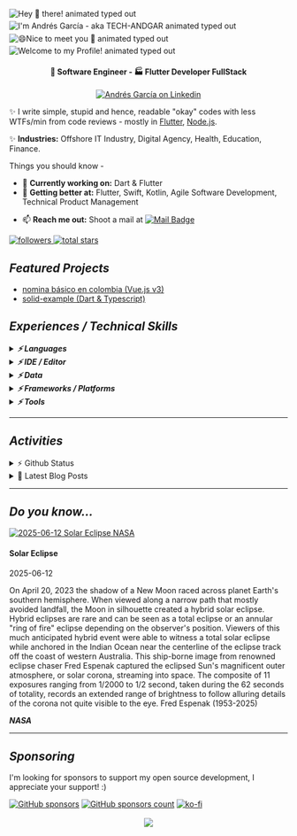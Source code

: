 <img src="https://readme-typing-svg.demolab.com?font=Fira+Code&size=37&duration=4800&pause=500&color=36BCF7FF&center=true&vCenter=true&width=940&height=50&lines=Hey+%F0%9F%91%8B+there!" align="middle" alt="Hey 👋 there! animated typed out" />

<img src="https://readme-typing-svg.demolab.com?font=Fira+Code&size=37&duration=4800&pause=500&color=36BCF7FF&center=true&vCenter=true&width=940&height=50&lines=I'm+Andr%C3%A9s+Garc%C3%ADa+-+aka+TECH-ANDGAR" align="middle" alt="I'm Andrés García - aka TECH-ANDGAR animated typed out" />

<img src="https://readme-typing-svg.demolab.com?font=Fira+Code&size=37&duration=4800&pause=500&color=36BCF7FF&center=true&vCenter=true&width=940&height=50&lines=%F0%9F%98%84Nice+to+meet+you+%F0%9F%91%8B" align="middle" alt="😄Nice to meet you 👋 animated typed out" />

<img src="https://readme-typing-svg.demolab.com?font=Fira+Code&size=37&duration=4800&pause=500&color=36BCF7FF&center=true&vCenter=true&width=940&height=50&lines=Welcome+to+my+Profile!" align="middle" alt="Welcome to my Profile! animated typed out">

<h4 align="center">💼 Software Engineer - 🏭 Flutter Developer FullStack</h4>
<p align="center">
  <a href="https://link.tech-andgar.me/linkedin" target="_blank">
  <img alt="Andrés García on Linkedin" src="https://avatars3.githubusercontent.com/u/357098?s=200&v=4" width="40" height="40" >
  </a>

  <!--
  <a href="https://stackoverflow.com/u/11040422" target="_blank">
    <img alt="Andrés García on Stackoverflow" src="http://saad.ninja/img/temp/stackoverflow.png" width="40" height="40" >
  </a>
  <a href="https://link.tech-andgar.me/twitter" target="_blank">
    <img alt="Andrés García Twitter" src="http://saad.ninja/img/temp/twitter.png" width="40" height="40" >
  </a>
  <a href="https://medium.com/@tech-andgar/" target="_blank">
    <img alt="Andrés García on Medium" src="http://saad.ninja/img/temp/medium.png" width="40" height="40" >
  </a>
  <a href="https://dev.to/andgar2010" target="_blank">
    <img alt="Andrés García on Dev" src="http://saad.ninja/img/temp/dev.png" width="40" height="40" >
  </a>
  -->
</p>

✨ I write simple, stupid and hence, readable "okay" codes with less WTFs/min from code reviews - mostly in [Flutter](https://github.com/flutter), [Node.js](https://github.com/nodejs).

<!-- ✨ <b>Work Domain:</b> SaaS, Mobile Solutions (App, AR), Cloud Solutions (CRM, ERP, HRM), mobile Sales Force Automation (mSFA)
-->

✨ **Industries:** Offshore IT Industry, Digital Agency, Health, Education, Finance.

Things you should know -

- 🔭 **Currently working on:** Dart & Flutter
- 🌱 **Getting better at:** Flutter, Swift, Kotlin, Agile Software Development, Technical Product Management
<!-- - 🤔 <b>Exploring:</b> Niche Service Industries, Cloud Solutions (CRM & ERP)
- 👯 <b>Experimenting on:</b> Digitalizing Brand Incubation, Sales Force Automation -->
<!-- - 💬 <b>Ask me about:</b> Software Architectural Patterns, Android Vitals, SaaS, Offline-first App Optimizations -->
- 📫 **Reach me out:** Shoot a mail at [<img alt="Mail Badge" src="https://custom-icon-badges.demolab.com/badge/dev@tech--andgar.me-c14438?style=for-the-badge&logo=mail">](mailto:dev@tech-andgar.me)
<!-- - ⚡ <b>Rolling in godspeed:</b> Redefining EdTech in :bangladesh: -->
<!-- - 🔭 <b>Currently working on:</b> Kotlin, GraphQL, IBM MFP, AWS, Django REST
- 🌱 <b>Getting better at:</b> Jamstack, Scala, Agile Software Development, Technical Product Management
- 🤔 <b>Exploring:</b> Niche Service Industries, Cloud Solutions (CRM & ERP)
- 👯 <b>Experimenting on:</b> Digitalizing Brand Incubation, Sales Force Automation
- 💬 <b>Ask me about:</b> Software Architectural Patterns, Android Vitals, SaaS, Offline-first App Optimizations
- 📫 <b>Reach me out:</b> Shoot a mail at <a href="mailto:contact@saad.ninja" target="_blank">contact@saad.ninja</a>
- ⚡ <b>Rolling in godspeed:</b> Redefining EdTech in :bangladesh: -->

<p align="left">
  <a href="https://github.com/tech-andgar?tab=followers">
    <img alt="followers" title="Follow me on Github" src="https://custom-icon-badges.demolab.com/github/followers/tech-andgar?color=236ad3&labelColor=1155ba&style=for-the-badge&logo=person-add&label=Follow&logoColor=white"/>
  </a>
  <a href="https://github.com/tech-andgar?tab=repositories&sort=stargazers">
    <img alt="total stars" title="Total stars on GitHub" src="https://custom-icon-badges.demolab.com/github/stars/tech-andgar?color=55960c&style=for-the-badge&labelColor=488207&logo=star"/>
  </a>
</p>

## **_Featured Projects_**

<!--
<details>
  <summary>🚀 <b><h3>HTTP EXCEPTIONS (0+ ⭐)</h3></b></summary>
  <div>
    <p align="center">
      <a href="https://github.com/batch-dart/batch.dart">
        <img alt="batch" width="300px" src="https://user-images.githubusercontent.com/13072231/157616062-6208b014-e104-49f4-8227-b491b7ef6d42.png">
      </a>
    </p>
  </div>

  <h4><b>Highlights</b> ✨</h4>

✅ **Job Scheduling Framework** running on **Dart VM**. </br>
✅ **Easily schedules** with a combination of **Job**, **Step**, and **Task**. </br>
✅ Supports **job scheduling in [Cron](https://en.wikipedia.org/wiki/Cron)** format. </br>
✅ Supports **convenient logging functions** as a standard. </br>
✅ Supports the **parallel processing**. </br>
✅ Supports **conditional branching** of schedules. </br>
✅ Supports the **customizable retry feature**.

- [Repository](https://github.com/batch-dart/batch.dart)
- [Pub.dev](https://pub.dev/packages/batch)

</details>

#### Others
-->

- [nomina básico en colombia (Vue.js v3)](https://github.com/tech-andgar/nomina)
- [solid-example (Dart & Typescript)](https://github.com/tech-andgar/solid-example)
<!--
- [http_exception (Dart) [WIP]](https://github.com/tech-andgar/http_exception)
- [clean_architecture_counter (Flutter & Dart) [WIP]](https://github.com/tech-andgar/clean_architecture_counter)
- [project](https://github.com/user/project) (10+ ⭐)
-->

## **_Experiences / Technical Skills_**

<details>
  <summary>
    <b><em>⚡️ Languages</em></b>
  </summary>

![Dart](https://img.shields.io/badge/dart-%230175C2.svg?style=for-the-badge&logo=dart&logoColor=white)
![TypeScript](https://img.shields.io/badge/typescript-%23007ACC.svg?style=for-the-badge&logo=typescript&logoColor=white)
![JavaScript](https://img.shields.io/badge/javascript-%23323330.svg?style=for-the-badge&logo=javascript&logoColor=%23F7DF1E)
![Markdown](https://img.shields.io/badge/markdown-%23000000.svg?style=for-the-badge&logo=markdown&logoColor=white)
![HTML5](https://img.shields.io/badge/html5-%23E34F26.svg?style=for-the-badge&logo=html5&logoColor=white)
![CSS3](https://img.shields.io/badge/css3-%231572B6.svg?style=for-the-badge&logo=css3&logoColor=white)
![SQL](https://img.shields.io/badge/sql-%23323330.svg?style=for-the-badge&logo=sql&logoColor=white)

<details>
  <summary>
    <b><em>Level novice or no more worked</em></b>
  </summary>

![Java](https://img.shields.io/badge/java-%23ED8B00.svg?style=for-the-badge&logo=java&logoColor=white)
![Kotlin](https://img.shields.io/badge/kotlin-7F52FF.svg?style=for-the-badge&logo=kotlin&logoColor=white)
![Python](https://img.shields.io/badge/python-3670A0?style=for-the-badge&logo=python&logoColor=ffdd54)
![PHP](https://img.shields.io/badge/PHP-777BB4.svg?style=for-the-badge&logo=PHP&logoColor=white)
![OpenJDK](https://img.shields.io/badge/OpenJDK-FFFFFF.svg?style=for-the-badge&logo=OpenJDK&logoColor=black)

<!--
![Apache Groovy](https://img.shields.io/badge/Apache%20Groovy-4298B8.svg?style=for-the-badge&logo=Apache+Groovy&logoColor=white)
![C](https://img.shields.io/badge/c-%2300599C.svg?style=for-the-badge&logo=c&logoColor=white)
![C++](https://img.shields.io/badge/c++-%2300599C.svg?style=for-the-badge&logo=c%2B%2B&logoColor=white)
![Go](https://img.shields.io/badge/go-%2300ADD8.svg?style=for-the-badge&logo=go&logoColor=white)
![Scala](https://img.shields.io/badge/Scala-DC322F.svg?style=for-the-badge&logo=Scala&logoColor=white)
![Swift](https://img.shields.io/badge/Swift-F05138.svg?style=for-the-badge&logo=Swift&logoColor=white)
-->
</details>
<br>
</details>

<details>
    <summary><b><em>⚡️ IDE / Editor</em></b></summary>

![VSCodium](https://img.shields.io/badge/VSCodium-2F80ED.svg?style=for-the-badge&logo=VSCodium&logoColor=white)
![Visual Studio Code](https://img.shields.io/badge/Visual%20Studio%20Code-0078d7.svg?style=for-the-badge&logo=visual-studio-code&logoColor=white)
![Android Studio](https://img.shields.io/badge/Android%20Studio-3DDC84.svg?style=for-the-badge&logo=android-studio&logoColor=white)
![Sublime](https://img.shields.io/badge/sublime%20text-FF9800.svg?style=for-the-badge&logo=sublimetext&logoColor=black)
![Notepad++](https://img.shields.io/badge/notepad++-90E59A.svg?style=for-the-badge&logo=notepadplusplus&logoColor=black)
![Visual Studio](https://img.shields.io/badge/Visual%20Studio-5C2D91.svg?style=for-the-badge&logo=visual-studio&logoColor=white)
</details>

<details>
  <summary><b><em>⚡️ Data</em></b></summary>

![Firebase](https://img.shields.io/badge/firebase-FFCA28.svg?style=for-the-badge&logo=firebase&logoColor=black)
![MongoDB](https://img.shields.io/badge/MongoDB-%234ea94b.svg?style=for-the-badge&logo=mongodb&logoColor=white)
![PostgreSQL](https://img.shields.io/badge/PostgreSQL-4169E1.svg?style=for-the-badge&logo=PostgreSQL&logoColor=white)
![MariaDB](https://img.shields.io/badge/mariadb-003545.svg?style=for-the-badge&logo=mariadb&logoColor=white)
![MySQL](https://img.shields.io/badge/mysql-4479A1.svg?style=for-the-badge&logo=mysql&logoColor=white)
![SQLite](https://img.shields.io/badge/sqlite-%2307405e.svg?style=for-the-badge&logo=sqlite&logoColor=white)
<!--
![DynamoDB](https://img.shields.io/badge/amazon%20dynamodb-4053D6.svg?style=for-the-badge&logo=amazondynamodb&logoColor=white)
-->

</details>

<details>
  <summary><b><em>⚡️ Frameworks / Platforms</em></b></summary>

![Flutter](https://img.shields.io/badge/flutter-02569B.svg?style=for-the-badge&logo=flutter&logoColor=white)
![Android](https://img.shields.io/badge/android-3DDC84.svg?style=for-the-badge&logo=android&logoColor=white)
![Astro](https://img.shields.io/badge/Astro-BC52EE.svg?style=for-the-badge&logo=astro&logoColor=white)
![Node.js](https://img.shields.io/badge/node.js-339933.svg?style=for-the-badge&logo=node.js&logoColor=white)
![Express](https://img.shields.io/badge/express-000000.svg?style=for-the-badge&logo=express&logoColor=white)
![Directus](https://img.shields.io/badge/directus-263238.svg?style=for-the-badge&logo=directus&logoColor=white)
<!--
![iOS](https://img.shields.io/badge/ios-000000.svg?style=for-the-badge&logo=ios&logoColor=white)
![NestJS](https://img.shields.io/badge/nestjs-E0234E.svg?style=for-the-badge&logo=nestjs&logoColor=white)
![AWS](https://img.shields.io/badge/amazon%20aws-232F3E.svg?style=for-the-badge&logo=amazonaws&logoColor=white)
![Gradle](https://img.shields.io/badge/gradle-02303A.svg?style=for-the-badge&logo=gradle&logoColor=white)
![Django](https://img.shields.io/badge/django-092E20.svg?style=for-the-badge&logo=django&logoColor=white)
-->

</details>
<details>
  <summary><b><em>⚡️ Tools</em></b></summary>

![Github](https://img.shields.io/badge/github-181717.svg?style=for-the-badge&logo=github&logoColor=white)
![Gitlab](https://img.shields.io/badge/gitlab-FC6D26.svg?style=for-the-badge&logo=gitlab&logoColor=white)
![Azure Devops](https://img.shields.io/badge/azure%20devops-0078D7.svg?style=for-the-badge&logo=azuredevops&logoColor=white)
![Bitbucket](https://img.shields.io/badge/bitbucket-0052CC.svg?style=for-the-badge&logo=bitbucket&logoColor=white)
![Linux](https://img.shields.io/badge/linux-FCC624.svg?style=for-the-badge&logo=linux&logoColor=black)
![MacOS](https://img.shields.io/badge/macos-000000.svg?style=for-the-badge&logo=macos&logoColor=white)
![Windows](https://img.shields.io/badge/windows-0078D6.svg?style=for-the-badge&logo=windows&logoColor=white)
![Shell ZSH](https://img.shields.io/badge/Shell-ZSH-000000.svg?style=for-the-badge&logo=gnu-bash&logoColor=white)
![Shell iTerm2](https://img.shields.io/badge/Shell-iterm2-000000.svg?style=for-the-badge&logo=iterm2&logoColor=white)
![Shell Windows Terminal](https://img.shields.io/badge/Shell-windows%20terminal-4D4D4D.svg?style=for-the-badge&logo=windowsterminal&logoColor=white)
![Homebrew](https://img.shields.io/badge/Homebrew-FBB040.svg?style=for-the-badge&logo=Homebrew&logoColor=black)
![Chocolatey](https://img.shields.io/badge/chocolatey-80B5E3.svg?style=for-the-badge&logo=chocolatey&logoColor=black)
![CD/CI Microsoft Azure](https://custom-icon-badges.demolab.com/badge/cd/ci-microsoft%20azure-0078D7.svg?style=for-the-badge&logo=microsoftazure&logoColor=white)
![CD/CI Github Actions](https://custom-icon-badges.demolab.com/badge/cd/ci-github%20actions-2088FF.svg?style=for-the-badge&logo=githubactions&logoColor=white)
![CD/CI Azure Pipelines](https://custom-icon-badges.demolab.com/badge/cd/ci-azure%20pipelines-2560E0.svg?style=for-the-badge&logo=azurepipelines&logoColor=white)
![CD/CI Github Pages](https://custom-icon-badges.demolab.com/badge/cd/ci-github%20pages-222222.svg?style=for-the-badge&logo=githubpages&logoColor=white)
![CloudFlare](https://img.shields.io/badge/cloudflare-F38020.svg?style=for-the-badge&logo=cloudflare&logoColor=black)
![AnyDesk](https://img.shields.io/badge/anydesk-FF61F6.svg?style=for-the-badge&logo=anydesk&logoColor=white)
![Codecov](https://img.shields.io/badge/codecov-F01F7A.svg?style=for-the-badge&logo=codecov&logoColor=white)
![Diagrams.net](https://img.shields.io/badge/diagrams.net-F08705.svg?style=for-the-badge&logo=diagrams.net&logoColor=white)
![Git](https://img.shields.io/badge/Git-F05032.svg?style=for-the-badge&logo=Git&logoColor=white)
![GitKraken](https://img.shields.io/badge/GitKraken-179287.svg?style=for-the-badge&logo=GitKraken&logoColor=black)
![Google Analytics](https://img.shields.io/badge/Google%20Analytics-E37400.svg?style=for-the-badge&logo=GoogleAnalytics&logoColor=white)
![Hugo](https://img.shields.io/badge/Hugo-FF4088.svg?style=for-the-badge&logo=Hugo&logoColor=black)
![Microsoft Office](https://img.shields.io/badge/Microsoft%20Office-D83B01.svg?style=for-the-badge&logo=MicrosoftOffice&logoColor=white)
![OBS Studio](https://img.shields.io/badge/OBS%20Studio-302E31.svg?style=for-the-badge&logo=OBSStudio&logoColor=white)
![TeamViewer](https://img.shields.io/badge/TeamViewer-004680.svg?style=for-the-badge&logo=TeamViewer&logoColor=white)
![Zoho](https://img.shields.io/badge/Zoho-C8202B.svg?style=for-the-badge&logo=Zoho&logoColor=white)

<details>
  <summary><b><em>Worked (Alphabetical order)</em></b></summary>

  ![Editor Adobe Dreamweaver](https://img.shields.io/badge/editor-Adobe%20Dreamweaver-FF61F6.svg?style=for-the-badge&logo=AdobeDreamweaver&logoColor=white)
  ![Multimedia Adobe Premiere Pro](https://img.shields.io/badge/multimedia-adobe%20premiere%20pro-9999FF.svg?style=for-the-badge&logo=adobepremierepro&logoColor=white)
  ![Tools Apache](https://img.shields.io/badge/tools-apache-D22128.svg?style=for-the-badge&logo=apache&logoColor=white)
  ![Tools Apache Cordova](https://img.shields.io/badge/tools-apache%20cordova-E8E8E8.svg?style=for-the-badge&logo=apachecordova&logoColor=white)
  ![Editor Apache Netbeans](https://img.shields.io/badge/editor-apache%20netbeans%20ide-1B6AC6.svg?style=for-the-badge&logo=apachenetbeanside&logoColor=white)
  ![Framework Bootstrap](https://img.shields.io/badge/framework-bootstrap-7952B3.svg?style=for-the-badge&logo=bootstrap&logoColor=white)
  ![Tools Bun](https://img.shields.io/badge/tools-bun-000000.svg?style=for-the-badge&logo=bun&logoColor=white)
  ![Tools ClickUp](https://img.shields.io/badge/tools-clickup-7B68EE.svg?style=for-the-badge&logo=clickup&logoColor=white)
  ![Tools Composer](https://img.shields.io/badge/tools-composer-885630.svg?style=for-the-badge&logo=composer&logoColor=white)
  ![OS cPanel](https://img.shields.io/badge/OS-cpanel-FF6C2C.svg?style=for-the-badge&logo=cpanel&logoColor=white)
  ![OS Debian](https://img.shields.io/badge/OS-debian-A81D33.svg?style=for-the-badge&logo=debian&logoColor=white)
  ![Framework Deno](https://img.shields.io/badge/framework-deno-000000.svg?style=for-the-badge&logo=deno&logoColor=white)
  ![Iaas DigitalOcean](https://img.shields.io/badge/iaas-digitalocean-F08705.svg?style=for-the-badge&logo=digitalocean&logoColor=white)
  ![Tools Docker](https://img.shields.io/badge/tools-docker-2496ED.svg?style=for-the-badge&logo=docker&logoColor=white)
  ![Payment ePayco](https://custom-icon-badges.demolab.com/badge/Payment%20Gateway-ePayco-1c0e49.svg?style=for-the-badge&logo=ePayco&logoColor=white)
  ![Tools Eslint](https://img.shields.io/badge/tools-eslint-4B32C3.svg?style=for-the-badge&logo=eslint&logoColor=white)
  ![Tools EditorConfig](https://img.shields.io/badge/tools-editorconfig-FEFEFE.svg?style=for-the-badge&logo=editorconfig&logoColor=white)
  ![Framework Fastify](https://img.shields.io/badge/framework-Fastify-000000.svg?style=for-the-badge&logo=Fastify&logoColor=white)
  ![Tools Fastlane](https://img.shields.io/badge/tools-Fastlane-00F200.svg?style=for-the-badge&logo=Fastlane&logoColor=white)
  ![Tools FileZilla](https://img.shields.io/badge/tools-FileZilla-BF0000.svg?style=for-the-badge&logo=FileZilla&logoColor=white)
  ![Multimedia Figma](https://img.shields.io/badge/multimedia-Figma-F24E1E.svg?style=for-the-badge&logo=Figma&logoColor=white)
  ![Security Fluid Attack](https://custom-icon-badges.demolab.com/badge/Security-Fluid%20Attack-bf0b1a.svg?style=for-the-badge&logo=fluid%20attack&logoColor=white)
  ![Multimedia Font Awesome](https://img.shields.io/badge/multimedia-Font%20Awesome-528DD7.svg?style=for-the-badge&logo=FontAwesome&logoColor=white)
  ![Multimedia GIMP](https://img.shields.io/badge/multimedia-GIMP-5C5543.svg?style=for-the-badge&logo=GIMP&logoColor=white)
  ![API Google Maps API](https://img.shields.io/badge/api-Google%20Maps%20API-4285F4.svg?style=for-the-badge&logo=GoogleMaps&logoColor=white)
  ![Data GraphQL](https://img.shields.io/badge/data-graphql-E10098.svg?style=for-the-badge&logo=graphql&logoColor=white)
  ![Multimedia Inkscape](https://img.shields.io/badge/multimedia-Inkscape-000000.svg?style=for-the-badge&logo=Inkscape&logoColor=white)
  ![Tools Insomnia](https://img.shields.io/badge/tools-insomnia-4000BF.svg?style=for-the-badge&logo=insomnia&logoColor=white)
  ![Data JSON](https://img.shields.io/badge/data-JSON-000000.svg?style=for-the-badge&logo=JSON&logoColor=white)
  ![Security JSON Web Tokens](https://img.shields.io/badge/Security-JSON%20Web%20Tokens-000000.svg?style=for-the-badge&logo=JSONWebTokens&logoColor=white)
  ![Tools Laragon](https://img.shields.io/badge/tools-Laragon-0E83CD.svg?style=for-the-badge&logo=Laragon&logoColor=white)
  ![Framework Laravel](https://img.shields.io/badge/framework-Laravel-FF2D20.svg?style=for-the-badge&logo=Laravel&logoColor=white)
  ![Security Let's Encrypt](https://img.shields.io/badge/Security-Let's%20Encrypt-003A70.svg?style=for-the-badge&logo=LetsEncrypt&logoColor=white)
  ![Framework LoopBack](https://img.shields.io/badge/framework-LoopBack-3F5DFF.svg?style=for-the-badge&logo=LoopBack&logoColor=white)
  ![Framework Material Design](https://img.shields.io/badge/framework-Material%20Design-757575.svg?style=for-the-badge&logo=MaterialDesign&logoColor=white)
  ![Tools NGINX](https://img.shields.io/badge/tools-NGINX-009639.svg?style=for-the-badge&logo=NGINX&logoColor=white)
  ![Tools npm](https://img.shields.io/badge/tools-npm-CB3837.svg?style=for-the-badge&logo=npm&logoColor=white)
  ![API OpenStreetMap API](https://img.shields.io/badge/api-OpenStreetMap%20API-7EBC6F.svg?style=for-the-badge&logo=OpenStreetMap&logoColor=white)
  ![Payment Payvalida](https://custom-icon-badges.demolab.com/badge/Payment%20Gateway-Payvalida-6630FF.svg?style=for-the-badge&logo=Payvalida&logoColor=white)
  ![Tools phpMyAdmin](https://img.shields.io/badge/tools-phpMyAdmin-6C78AF.svg?style=for-the-badge&logo=phpMyAdmin&logoColor=white)
  ![Tools PM2](https://img.shields.io/badge/tools-PM2-2B037A.svg?style=for-the-badge&logo=PM2&logoColor=white)
  ![Tools Podman](https://img.shields.io/badge/tools-podman-892CA0.svg?style=for-the-badge&logo=podman&logoColor=white)
  ![Tools Postman](https://img.shields.io/badge/tools-postman-FF6C37.svg?style=for-the-badge&logo=postman&logoColor=white)
  ![Tools PowerShell](https://img.shields.io/badge/tools-PowerShell-5391FE.svg?style=for-the-badge&logo=PowerShell&logoColor=white)
  ![Tools Prettier](https://img.shields.io/badge/tools-Prettier-F7B93E.svg?style=for-the-badge&logo=Prettier&logoColor=white)
  ![Platform PWA](https://img.shields.io/badge/Platform-PWA-5A0FC8.svg?style=for-the-badge&logo=PWA&logoColor=white)
  ![Framework Quasar](https://img.shields.io/badge/framework-Quasar-1976D2.svg?style=for-the-badge&logo=Quasar&logoColor=white)
  ![Language Sass](https://img.shields.io/badge/language-Sass-CC6699.svg?style=for-the-badge&logo=Sass&logoColor=white)
  ![Tools Sentry](https://img.shields.io/badge/tools-Sentry-362D59.svg?style=for-the-badge&logo=Sentry&logoColor=white)
  ![Tools SonarQube](https://img.shields.io/badge/tools-SonarQube-4E9BCD.svg?style=for-the-badge&logo=SonarQube&logoColor=white)
  ![API Swagger](https://img.shields.io/badge/API-Swagger-85EA2D.svg?style=for-the-badge&logo=Swagger&logoColor=white)
  ![Tools ts-node](https://img.shields.io/badge/tools-tsnode-3178C6.svg?style=for-the-badge&logo=tsnode&logoColor=white)
  ![Vm VirtualBox](https://img.shields.io/badge/VM-VirtualBox-183A61.svg?style=for-the-badge&logo=VirtualBox&logoColor=white)
  ![Vm VMware](https://img.shields.io/badge/VM-VMware%20Worksation-607078.svg?style=for-the-badge&logo=VMware&logoColor=white)
  ![Framework Vue.js](https://img.shields.io/badge/framework-Vue.js%20V2-4FC08D.svg?style=for-the-badge&logo=Vue.js&logoColor=white)
  ![Multimedia WebRTC](https://img.shields.io/badge/multimedia-WebRTC-333333.svg?style=for-the-badge&logo=WebRTC&logoColor=white)
  ![Framework WordPress](https://img.shields.io/badge/framework-WordPress-21759B.svg?style=for-the-badge&logo=WordPress&logoColor=white)
  ![Tools Yarn](https://img.shields.io/badge/tools-Yarn-2C8EBB.svg?style=for-the-badge&logo=Yarn&logoColor=white)
  ![OS Zorin](https://img.shields.io/badge/OS-Zorin-0CC1F3.svg?style=for-the-badge&logo=Zorin&logoColor=white)
  ![Tools Zotero](https://img.shields.io/badge/tools-Zotero-CC2936.svg?style=for-the-badge&logo=Zotero&logoColor=white)

  </details>
</details>

---

## **_Activities_**

<details>
  <summary>⚡️ Github Status</summary>

  ![Profile Github 3D](./profile-3d-contrib/profile-night-green.svg)

[![trophy](https://github-profile-trophy.vercel.app/?username=tech-andgar&theme=onedark&include_all_commits=true&count_private=true)](https://github-profile-trophy.vercel.app/?username=tech-andgar&margin-w=15&include_all_commits=true&count_private=true)

[![contributions](https://github-contributor-stats.vercel.app/api?username=tech-andgar&limit=12&theme=tokyonight&combine_all_yearly_contributions=true)](https://github-contributor-stats.vercel.app/api?username=tech-andgar&limit=12&theme=tokyonight&combine_all_yearly_contributions=true)


<p>
  <img align="center" height="180em" src="https://github-readme-streak-stats.herokuapp.com/?user=tech-andgar&layout=compact&theme=solarized-dark" alt="tech-andgar" />
</p>

<p>
  <img align="center" height="180em" src="https://github-readme-stats.vercel.app/api?username=tech-andgar&count_private=true&theme=solarized-dark&show_icons=true&include_all_commits=true&count_private=true&hide_border=false" alt="tech-andgar's github stats"/>
</p>

<p>
 <img align="center" height="180em" src="https://github-readme-stats.vercel.app/api/top-langs/?username=tech-andgar&layout=compact&theme=solarized-dark&hide_border=false&hide=javascript,php,css,PLpgSQL,Hack,html"/>
</p>

<p>
  <a href="https://profile.codersrank.io/user/andgar2010#Tech%20Skills" target="_blank">
    <img align="center" alt="Tech Skills Chart of Andrés García on Codersrank" src="https://cr-skills-chart-widget.azurewebsites.net/api/api?username=tech-andgar&padding=30&skills=batchfile,c,C%23,CSS,dart,Kotlin,java,javascript,mysql,php,perl,PLpgSQL,SQL,shell,typescript,vue">
  </a>
</p>

<p>
  <a href="https://profile.codersrank.io/user/andgar2010#Scores%20&%20Badges" target="_blank">
    <img align="center" alt="Scores & Badges of Andrés García on Codersrank" src="https://cr-ss-service.azurewebsites.net/api/ScreenShot?widget=summary&username=tech-andgar">
  </a>
</p>

<!--START_SECTION:lapras-card-->
<p align="center"><a href="https://lapras.com/public/tech-andgar" target="_blank" rel="noopener noreferrer"><img alt="tech-andgar's scores on LAPRAS are as follows: Engineering: 3.43 out of 5.0, Business: 3.48 out of 5.0, Influence: 3.05 out of 5.0." src="https://lapras-card-generator.vercel.app/api/svg?e=3.43&b=3.48&i=3.05&b1=%23020E27&b2=%230E5593&i1=%23030E21&i2=%231688BF&l=en" width="400" ></a></p>
<!--END_SECTION:lapras-card-->

</details>

<details>
  <summary>📕 Latest Blog Posts</summary>

<!-- BLOG-POST-LIST:START -->
- [Solving Artifacts with `ImageFilter.blur` in Flutter on Android, iOS and macOS](https://tech-andgar.me/posts/solving-artifacts-imagefilter-blur-flutter/)
- [Innovation in Accessibility: Real Inclusion or Barrier for the Deaf Community?](https://tech-andgar.me/posts/innovation-accessibility-sign-language-deaf-community/)
- [Error Handling in Dart: Should You Use `try/catch`, Return Values, or Functional Approaches?](https://tech-andgar.me/posts/dart-try-catch-vs-records-values-vs-functional-approaches-for-error-handling/)
- [Talks](https://tech-andgar.me/talks/)
- [`http_status` Dart Package: A Comprehensive Guide](https://tech-andgar.me/posts/dart-http_status-package/)
<!-- BLOG-POST-LIST:END -->

</details>

---

## **_Do you know..._**

<!-- PHOTO-DAY-NASA:START - Do not remove or modify this section -->
<div>
    <a href="https://apod.nasa.gov/apod/image/2506/TSE2023-Comp48-2a1024.jpg">
      <img src="https://apod.nasa.gov/apod/image/2506/TSE2023-Comp48-2a1024.jpg" width="500" height="500" alt="2025-06-12 Solar Eclipse NASA">
    </a>
    <div>
        <h4>Solar Eclipse</h4>
        <time>2025-06-12</time>
        <p>On April 20, 2023 the shadow of a New Moon raced across planet Earth's southern hemisphere. When viewed along a narrow path that mostly avoided landfall, the Moon in silhouette created a hybrid solar eclipse. Hybrid eclipses are rare and can be seen as a total eclipse or an annular "ring of fire" eclipse depending on the observer's position. Viewers of this much anticipated hybrid event were able to witness a total solar eclipse while anchored in the Indian Ocean near the centerline of the eclipse track off the coast of western Australia. This ship-borne image from renowned eclipse chaser Fred Espenak captured the eclipsed Sun's magnificent outer atmosphere, or solar corona, streaming into space. The composite of 11 exposures ranging from 1/2000 to 1/2 second, taken during the 62 seconds of totality, records an extended range of brightness to follow alluring details of the corona not quite visible to the eye.  Fred Espenak (1953-2025)</p>
        <strong><em>NASA</em></strong>
    </div>
  </div>
  <!-- PHOTO-DAY-NASA:END -->

---

## **_Sponsoring_**

I'm looking for sponsors to support my open source development, I appreciate your support! :)

[![GitHub sponsors](https://img.shields.io/badge/Github%20Sponsor-orange?style=for-the-badge&logo=github&logoColor=white)](https://github.com/sponsors/tech-andgar)
[![GitHub sponsors count](https://img.shields.io/github/sponsors/tech-andgar?color=orange&style=for-the-badge)](https://github.com/sponsors/tech-andgar)
[![ko-fi](https://ko-fi.com/img/githubbutton_sm.svg)](https://ko-fi.com/tech_andgar)

<p align='center'>
  <img align='center' src="https://komarev.com/ghpvc/?username=andgar2010&label=Profile%20views&color=blue&style=flat">
<p/>

<!--
**tech-andgar/tech-andgar** is a ✨ _special_ ✨ repository because its `README.md` (this file) appears on your GitHub profile.

Here are some ideas to get you started:

- 🔭 I'm currently working on ...
- 🌱 I'm currently learning ...
- 👯 I'm looking to collaborate on ...
- 🤔 I'm looking for help with ...
- 💬 Ask me about ...
- 📫 How to reach me: ...
- 😄 Pronouns: ...
- ⚡ Fun fact: ...
-->
